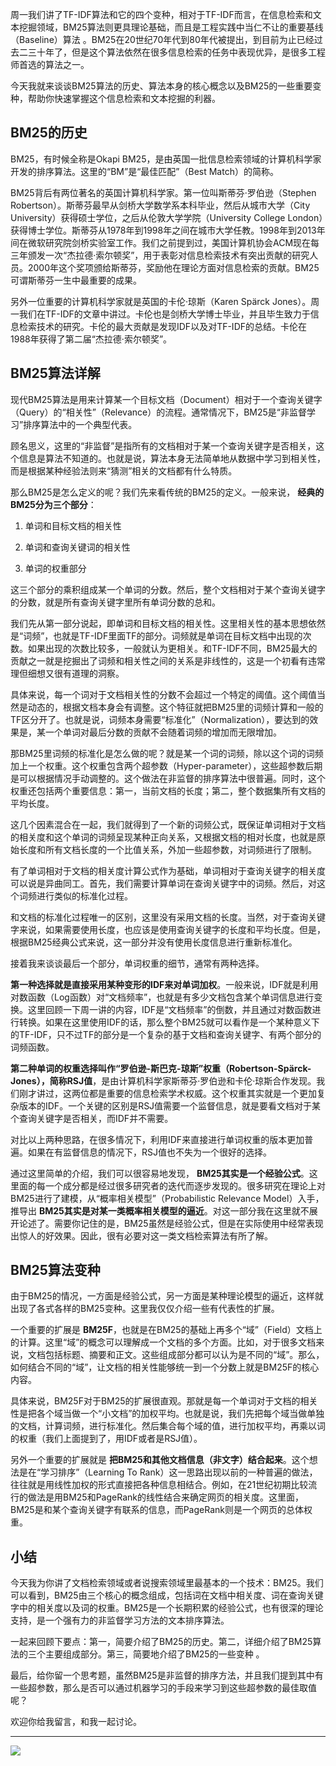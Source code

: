 周一我们讲了TF-IDF算法和它的四个变种，相对于TF-IDF而言，在信息检索和文本挖掘领域，BM25算法则更具理论基础，而且是工程实践中当仁不让的重要基线（Baseline）算法 。BM25在20世纪70年代到80年代被提出，到目前为止已经过去二三十年了，但是这个算法依然在很多信息检索的任务中表现优异，是很多工程师首选的算法之一。

今天我就来谈谈BM25算法的历史、算法本身的核心概念以及BM25的一些重要变种，帮助你快速掌握这个信息检索和文本挖掘的利器。

## BM25的历史

BM25，有时候全称是Okapi BM25，是由英国一批信息检索领域的计算机科学家开发的排序算法。这里的“BM”是“最佳匹配”（Best Match）的简称。

BM25背后有两位著名的英国计算机科学家。第一位叫斯蒂芬·罗伯逊（Stephen Robertson）。斯蒂芬最早从剑桥大学数学系本科毕业，然后从城市大学（City University）获得硕士学位，之后从伦敦大学学院（University College London）获得博士学位。斯蒂芬从1978年到1998年之间在城市大学任教。1998年到2013年间在微软研究院剑桥实验室工作。我们之前提到过，美国计算机协会ACM现在每三年颁发一次“杰拉德·索尔顿奖”，用于表彰对信息检索技术有突出贡献的研究人员。2000年这个奖项颁给斯蒂芬，奖励他在理论方面对信息检索的贡献。BM25可谓斯蒂芬一生中最重要的成果。

另外一位重要的计算机科学家就是英国的卡伦·琼斯（Karen Spärck Jones）。周一我们在TF-IDF的文章中讲过。卡伦也是剑桥大学博士毕业，并且毕生致力于信息检索技术的研究。卡伦的最大贡献是发现IDF以及对TF-IDF的总结。卡伦在1988年获得了第二届“杰拉德·索尔顿奖”。

## BM25算法详解

现代BM25算法是用来计算某一个目标文档（Document）相对于一个查询关键字（Query）的“相关性”（Relevance）的流程。通常情况下，BM25是“非监督学习”排序算法中的一个典型代表。

顾名思义，这里的“非监督”是指所有的文档相对于某一个查询关键字是否相关，这个信息是算法不知道的。也就是说，算法本身无法简单地从数据中学习到相关性，而是根据某种经验法则来“猜测”相关的文档都有什么特质。

那么BM25是怎么定义的呢？我们先来看传统的BM25的定义。一般来说， **经典的BM25分为三个部分**：

1. 单词和目标文档的相关性

2. 单词和查询关键词的相关性

3. 单词的权重部分


这三个部分的乘积组成某一个单词的分数。然后，整个文档相对于某个查询关键字的分数，就是所有查询关键字里所有单词分数的总和。

我们先从第一部分说起，即单词和目标文档的相关性。这里相关性的基本思想依然是“词频”，也就是TF-IDF里面TF的部分。词频就是单词在目标文档中出现的次数。如果出现的次数比较多，一般就认为更相关。和TF-IDF不同，BM25最大的贡献之一就是挖掘出了词频和相关性之间的关系是非线性的，这是一个初看有违常理但细想又很有道理的洞察。

具体来说，每一个词对于文档相关性的分数不会超过一个特定的阈值。这个阈值当然是动态的，根据文档本身会有调整。这个特征就把BM25里的词频计算和一般的TF区分开了。也就是说，词频本身需要“标准化”（Normalization），要达到的效果是，某一个单词对最后分数的贡献不会随着词频的增加而无限增加。

那BM25里词频的标准化是怎么做的呢？就是某一个词的词频，除以这个词的词频加上一个权重。这个权重包含两个超参数（Hyper-parameter），这些超参数后期是可以根据情况手动调整的。这个做法在非监督的排序算法中很普遍。同时，这个权重还包括两个重要信息：第一，当前文档的长度；第二，整个数据集所有文档的平均长度。

这几个因素混合在一起，我们就得到了一个新的词频公式，既保证单词相对于文档的相关度和这个单词的词频呈现某种正向关系，又根据文档的相对长度，也就是原始长度和所有文档长度的一个比值关系，外加一些超参数，对词频进行了限制。

有了单词相对于文档的相关度计算公式作为基础，单词相对于查询关键字的相关度可以说是异曲同工。首先，我们需要计算单词在查询关键字中的词频。然后，对这个词频进行类似的标准化过程。

和文档的标准化过程唯一的区别，这里没有采用文档的长度。当然，对于查询关键字来说，如果需要使用长度，也应该是使用查询关键字的长度和平均长度。但是，根据BM25经典公式来说，这一部分并没有使用长度信息进行重新标准化。

接着我来谈谈最后一个部分，单词权重的细节，通常有两种选择。

**第一种选择就是直接采用某种变形的IDF来对单词加权**。一般来说，IDF就是利用对数函数（Log函数）对“文档频率”，也就是有多少文档包含某个单词信息进行变换。这里回顾一下周一讲的内容，IDF是“文档频率”的倒数，并且通过对数函数进行转换。如果在这里使用IDF的话，那么整个BM25就可以看作是一个某种意义下的TF-IDF，只不过TF的部分是一个复杂的基于文档和查询关键字、有两个部分的词频函数。

**第二种单词的权重选择叫作“罗伯逊-斯巴克-琼斯”权重（Robertson-Spärck-Jones），简称RSJ值**，是由计算机科学家斯蒂芬·罗伯逊和卡伦·琼斯合作发现。我们刚才讲过，这两位都是重要的信息检索学术权威。这个权重其实就是一个更加复杂版本的IDF。一个关键的区别是RSJ值需要一个监督信息，就是要看文档对于某个查询关键字是否相关，而IDF并不需要。

对比以上两种思路，在很多情况下，利用IDF来直接进行单词权重的版本更加普遍。如果在有监督信息的情况下，RSJ值也不失为一个很好的选择。

通过这里简单的介绍，我们可以很容易地发现， **BM25其实是一个经验公式**。这里面的每一个成分都是经过很多研究者的迭代而逐步发现的。很多研究在理论上对BM25进行了建模，从“概率相关模型”（Probabilistic Relevance Model）入手，推导出 **BM25其实是对某一类概率相关模型的逼近**。对这一部分我在这里就不展开论述了。需要你记住的是，BM25虽然是经验公式，但是在实际使用中经常表现出惊人的好效果。因此，很有必要对这一类文档检索算法有所了解。

## BM25算法变种

由于BM25的情况，一方面是经验公式，另一方面是某种理论模型的逼近，这样就出现了各式各样的BM25变种。这里我仅仅介绍一些有代表性的扩展。

一个重要的扩展是 **BM25F**，也就是在BM25的基础上再多个“域”（Field）文档上的计算。这里“域”的概念可以理解成一个文档的多个方面。比如，对于很多文档来说，文档包括标题、摘要和正文。这些组成部分都可以认为是不同的“域”。那么，如何结合不同的“域”，让文档的相关性能够统一到一个分数上就是BM25F的核心内容。

具体来说，BM25F对于BM25的扩展很直观。那就是每一个单词对于文档的相关性是把各个域当做一个“小文档”的加权平均。也就是说，我们先把每个域当做单独的文档，计算词频，进行标准化。然后集合每个域的值，进行加权平均，再乘以词的权重（我们上面提到了，用IDF或者是RSJ值）。

另外一个重要的扩展就是 **把BM25和其他文档信息（非文字）结合起来**。这个想法是在“学习排序”（Learning To Rank）这一思路出现以前的一种普遍的做法，往往就是用线性加权的形式直接把各种信息相结合。例如，在21世纪初期比较流行的做法是用BM25和PageRank的线性结合来确定网页的相关度。这里面，BM25是和某个查询关键字有联系的信息，而PageRank则是一个网页的总体权重。

## 小结

今天我为你讲了文档检索领域或者说搜索领域里最基本的一个技术：BM25。我们可以看到，BM25由三个核心的概念组成，包括词在文档中相关度、词在查询关键字中的相关度以及词的权重。BM25是一个长期积累的经验公式，也有很深的理论支持，是一个强有力的非监督学习方法的文本排序算法。

一起来回顾下要点：第一，简要介绍了BM25的历史。第二，详细介绍了BM25算法的三个主要组成部分。第三，简要地介绍了BM25的一些变种 。

最后，给你留一个思考题，虽然BM25是非监督的排序方法，并且我们提到其中有一些超参数，那么是否可以通过机器学习的手段来学习到这些超参数的最佳取值呢？

欢迎你给我留言，和我一起讨论。

* * *

![](https://static001.geekbang.org/resource/image/5c/08/5c89fe07fe0e5a5f1e4f8491ac592408.jpg?wh=750*5173)